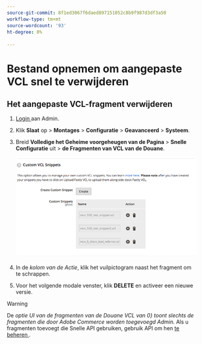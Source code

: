 ```yaml
---
source-git-commit: 8f1ed3067f6daed897151052c8b9f987d3df3a50
workflow-type: tm+mt
source-wordcount: '93'
ht-degree: 0%

---
```

# Bestand opnemen om aangepaste VCL snel te verwijderen

## Het aangepaste VCL-fragment verwijderen

1. [ Login ](/help/get-started/onboarding.md#access-your-admin-panel) aan Admin.

1. Klik **Slaat** op > **Montages** > **Configuratie** > **Geavanceerd** > **Systeem**.

1. Breid **Volledige het Geheime voorgeheugen van de Pagina** > **Snelle Configuratie** uit > **de Fragmenten van VCL van de Douane**.

   ![ beheer de fragmenten van douaneVCL ](/help/assets/cdn/fastly-manage-snippets.png)

1. In de _kolom van de Actie_, klik het vuilpictogram naast het fragment om te schrappen.

1. Voor het volgende modale venster, klik **DELETE** en activeer een nieuwe versie.

>[!WARNING]
>
>De _optie UI van de fragmenten van de Douane VCL van 0} toont slechts de fragmenten die door Adobe Commerce worden toegevoegd Admin._ Als u fragmenten toevoegt die Snelle API gebruiken, gebruik API om hen [ te beheren ](/help/cloud-guide/cdn/fastly-vcl-custom-snippets.md#manage-vcl-using-the-api).

